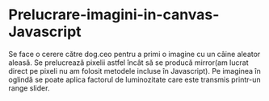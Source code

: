# Prelucrare-imagini-in-canvas-Javascript
Se face o cerere către dog.ceo pentru a primi o imagine cu un câine aleator aleasă. Se prelucrează pixelii astfel încât să se producă mirror(am lucrat direct pe pixeli nu am folosit metodele incluse în Javascript). Pe imaginea în oglindă se poate aplica factorul de luminozitate care este transmis printr-un range slider.
